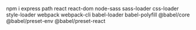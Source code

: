 npm i express path react react-dom node-sass sass-loader css-loader style-loader webpack webpack-cli babel-loader babel-polyfill @babel/core @babel/preset-env @babel/preset-react


